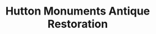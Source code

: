 ---
title: "Hutton Monuments Antique Restoration"
url: /topeka/hutton-monuments-antique-restoration/
shop: antiques
---